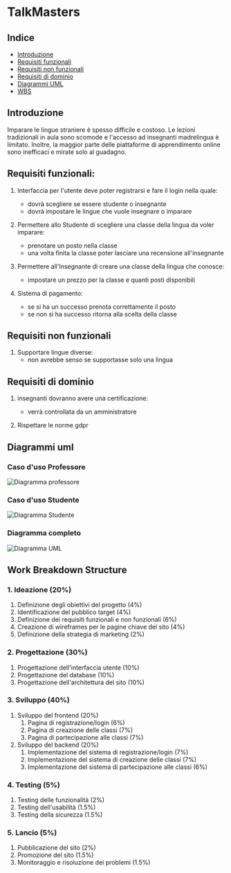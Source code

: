 # TalkMasters

## Indice
- [Introduzione](#introduzione)
- [Requisiti funzionali](#requisiti-funzionali)
- [Requisiti non funzionali](#requisiti-non-funzionali)
- [Requisiti di dominio](#requisiti-di-dominio)
- [Diagrammi UML](#diagrammi-uml)
- [WBS](#Work-Breakdown-Structure)

## Introduzione
Imparare le lingue straniere è spesso difficile e costoso. Le lezioni tradizionali in aula sono scomode e l'accesso ad insegnanti madrelingua è limitato. 
Inoltre, la maggior parte delle piattaforme di apprendimento online sono inefficaci e mirate solo al guadagno.

## Requisiti funzionali:
1. Interfaccia per l'utente deve poter registrarsi e fare il login nella quale:
   - dovrà scegliere se essere studente o insegnante
   - dovrà impostare le lingue che vuole insegnare o imparare

2. Permettere allo Studente di scegliere una classe della lingua da voler imparare:
   - prenotare un posto nella classe
   - una volta finita la classe poter lasciare una recensione all'insegnante

3. Permettere all'Insegnante di creare una classe della lingua che conosce:
   - impostare un prezzo per la classe e quanti posti disponibili

4. Sistema di pagamento:
   - se si ha un successo prenota correttamente il posto
   - se non si ha successo ritorna alla scelta della classe

## Requisiti non funzionali
1. Supportare lingue diverse:
   - non avrebbe senso se supportasse solo una lingua

## Requisiti di dominio
1. insegnanti dovranno avere una certificazione:
   - verrà controllata da un amministratore

2. Rispettare le norme gdpr

## Diagrammi uml

### Caso d'uso Professore
![Diagramma professore](https://yuml.me/diagram/scruffy/usecase/[Professore]%5E[Utente],%20[Utente]-(Registrarsi),%20[Utente]-(Log%20in),%20(Registrarsi)%3E(Lingue%20conosciute),%20(Lingue%20conosciute)%3E(Verifica%20delle%20conoscienze),%20[Amministratore]-(Verifica%20delle%20conoscienze),%20(Log%20in)%3C(Crea%20classe),%20(Log%20in)%3C(Guarda%20classi%20create),%20(Guarda%20classi%20create)%3C(Disdici%20classe),(Guarda%20classi%20create)%3C(Visualizza%20dettagli%20classe))

### Caso d'uso Studente
![Diagramma Studente](https://yuml.me/diagram/scruffy/usecase/[Studente]%5E[Utente],%20[Utente]-(Registrarsi),%20[Utente]-(Log%20in),%20(Registrarsi)%3E(Lingua%20che%20si%20vuole%20imparare),%20(Log%20in)%3E(Prenota%20una%20classe),(Log%20in)%3C(Guarda%20classi%20prenotate),(Guarda%20classi%20prenotate)%3C(Disdici%20classe),%20(Prenota%20una%20classe)%3E(Pagamento),%20(Pagamento)%3C(Successo),%20(Pagamento)%3C(Non%20successo),%20(Non%20successo)%3E(Prenota%20una%20classe),%20(Successo)%3E(Classe%20prenotata),%20(Classe%20prenotata)%3E(Inviare%20email),%20[Sistema]-(Inviare%20email))

### Diagramma completo
![Diagramma UML](https://yuml.me/diagram/scruffy/usecase/[Amminstratore]-(Verifica%20delle%20conoscienze),%20[Studente]%5E[Utente],(Registrarsi)%3E(Lingua%20che%20si%20vuole%20imparare),(Log%20in)%3C(Guarda%20classi%20prenotate),%20(Lingue%20conosciute)%3E(Verifica%20delle%20conoscienze),(Guarda%20classi%20prenotate)%3C(Disdici%20classe),%20(Prenota%20una%20classe)%3E(Pagamento),%20(Pagamento)%3C(Successo),%20(Pagamento)%3C(Non%20successo),%20(Non%20successo)%3E(Prenota%20una%20classe),%20(Successo)%3E(Classe%20prenotata),%20(Classe%20prenotata)%3E(Inviare%20email),%20[Sistema]-(Inviare%20email),%20[Professore]%5E[Utente],%20[Utente]-(Registrarsi),%20[Utente]-(Log%20in),%20(Registrarsi)%3E(Lingue%20conosciute),%20(Log%20in)%3C(Crea%20classe),%20(Log%20in)%3C(Guarda%20classi%20create),%20(Log%20in)%3E(Prenota%20una%20classe),%20(Guarda%20classi%20create)%3C(Disdici%20classe),(Guarda%20classi%20create)%3C(Visualizza%20dettagli%20classe))



## Work Breakdown Structure

### 1. Ideazione (20%)
   1. Definizione degli obiettivi del progetto (4%)
   2. Identificazione del pubblico target (4%)
   3. Definizione dei requisiti funzionali e non funzionali (6%)
   4. Creazione di wireframes per le pagine chiave del sito (4%)
   5. Definizione della strategia di marketing (2%)

### 2. Progettazione (30%)
   1. Progettazione dell'interfaccia utente (10%)
   2. Progettazione del database (10%)
   3. Progettazione dell'architettura del sito (10%)

### 3. Sviluppo (40%)
   1. Sviluppo del frontend (20%)
      1. Pagina di registrazione/login (6%)
      2. Pagina di creazione delle classi (7%)
      3. Pagina di partecipazione alle classi (7%)
   2. Sviluppo del backend (20%)
      1. Implementazione del sistema di registrazione/login (7%)
      2. Implementazione del sistema di creazione delle classi (7%)
      3. Implementazione del sistema di partecipazione alle classi (6%)

### 4. Testing (5%)
   1. Testing delle funzionalità (2%)
   2. Testing dell'usabilità (1.5%)
   4. Testing della sicurezza (1.5%)

### 5. Lancio (5%)
   1. Pubblicazione del sito (2%)
   2. Promozione del sito (1.5%)
   3. Monitoraggio e risoluzione dei problemi (1.5%)
